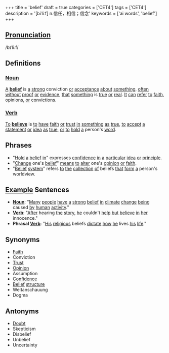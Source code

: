 +++
title = 'belief'
draft = true
categories = ['CET4']
tags = ['CET4']
description = '[biˈliːf] n.信任，相信；信念'
keywords = ['ai words', 'belief']
+++

## [Pronunciation](/post/pronunciation/)
/bɪˈli:f/

## Definitions
### [Noun](/post/noun/)
[A](/post/a/) **[belief](/post/belief/)** is [a](/post/a/) [strong](/post/strong/) conviction [or](/post/or/) [acceptance](/post/acceptance/) [about](/post/about/) [something](/post/something/), [often](/post/often/) [without](/post/without/) [proof](/post/proof/) [or](/post/or/) [evidence](/post/evidence/), [that](/post/that/) [something](/post/something/) is [true](/post/true/) [or](/post/or/) [real](/post/real/). [It](/post/it/) [can](/post/can/) [refer](/post/refer/) [to](/post/to/) [faith](/post/faith/), opinions, [or](/post/or/) convictions.

### [Verb](/post/verb/)
[To](/post/to/) **[believe](/post/believe/)** is [to](/post/to/) [have](/post/have/) [faith](/post/faith/) [or](/post/or/) [trust](/post/trust/) [in](/post/in/) [something](/post/something/) [as](/post/as/) [true](/post/true/), [to](/post/to/) [accept](/post/accept/) [a](/post/a/) [statement](/post/statement/) [or](/post/or/) [idea](/post/idea/) [as](/post/as/) [true](/post/true/), [or](/post/or/) [to](/post/to/) [hold](/post/hold/) [a](/post/a/) person's [word](/post/word/).

## Phrases
- "[Hold](/post/hold/) [a](/post/a/) [belief](/post/belief/) [in](/post/in/)" expresses [confidence](/post/confidence/) [in](/post/in/) [a](/post/a/) [particular](/post/particular/) [idea](/post/idea/) [or](/post/or/) [principle](/post/principle/).
- "[Change](/post/change/) one's [belief](/post/belief/)" [means](/post/means/) [to](/post/to/) [alter](/post/alter/) one's [opinion](/post/opinion/) [or](/post/or/) [faith](/post/faith/).
- "[Belief](/post/belief/) [system](/post/system/)" refers [to](/post/to/) [the](/post/the/) [collection](/post/collection/) [of](/post/of/) beliefs [that](/post/that/) [form](/post/form/) [a](/post/a/) person's worldview.

## [Example](/post/example/) Sentences
- **[Noun](/post/noun/)**: "[Many](/post/many/) [people](/post/people/) [have](/post/have/) [a](/post/a/) [strong](/post/strong/) [belief](/post/belief/) [in](/post/in/) [climate](/post/climate/) [change](/post/change/) [being](/post/being/) caused [by](/post/by/) [human](/post/human/) [activity](/post/activity/)."
- **[Verb](/post/verb/)**: "[After](/post/after/) hearing [the](/post/the/) [story](/post/story/), [he](/post/he/) couldn't [help](/post/help/) [but](/post/but/) [believe](/post/believe/) [in](/post/in/) [her](/post/her/) innocence."
- **Phrasal [Verb](/post/verb/)**: "[His](/post/his/) [religious](/post/religious/) beliefs [dictate](/post/dictate/) [how](/post/how/) [he](/post/he/) lives [his](/post/his/) [life](/post/life/)."

## Synonyms
- [Faith](/post/faith/)
- Conviction
- [Trust](/post/trust/)
- [Opinion](/post/opinion/)
- Assumption
- [Confidence](/post/confidence/)
- [Belief](/post/belief/) [structure](/post/structure/)
- Weltanschauung
- Dogma

## Antonyms
- [Doubt](/post/doubt/)
- Skepticism
- Disbelief
- Unbelief
- Uncertainty
